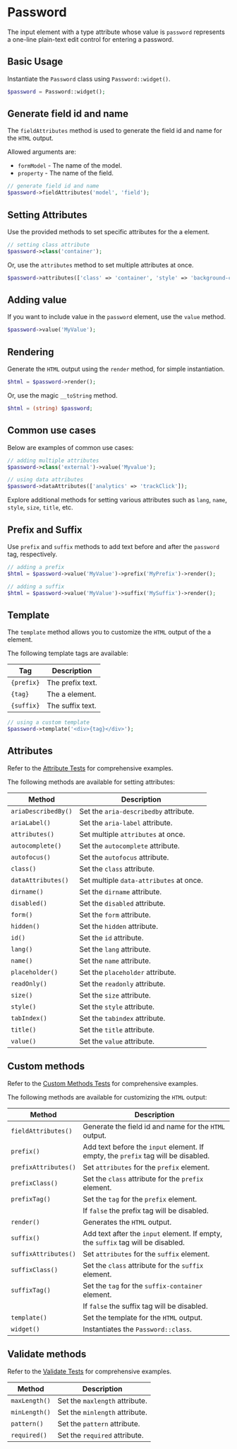 # Password

The input element with a type attribute whose value is `password` represents a one-line plain-text edit control for
entering a password.

## Basic Usage

Instantiate the `Password` class using `Password::widget()`.

```php
$password = Password::widget();
```

## Generate field id and name

The `fieldAttributes` method is used to generate the field id and name for the `HTML` output.

Allowed arguments are:

- `formModel` - The name of the model.
- `property` - The name of the field.

```php
// generate field id and name
$password->fieldAttributes('model', 'field');
```

## Setting Attributes

Use the provided methods to set specific attributes for the a element.

```php
// setting class attribute
$password->class('container');
```

Or, use the `attributes` method to set multiple attributes at once.

```php
$password->attributes(['class' => 'container', 'style' => 'background-color: #eee;']);
```

## Adding value

If you want to include value in the `password` element, use the `value` method.

```php
$password->value('MyValue');
```

## Rendering

Generate the `HTML` output using the `render` method, for simple instantiation. 

```php
$html = $password->render();
```

Or, use the magic `__toString` method.

```php
$html = (string) $password;
```

## Common use cases

Below are examples of common use cases:

```php
// adding multiple attributes
$password->class('external')->value('Myvalue');

// using data attributes
$password->dataAttributes(['analytics' => 'trackClick']);
```

Explore additional methods for setting various attributes such as `lang`, `name`, `style`, `size`, `title`, etc.

## Prefix and Suffix

Use `prefix` and `suffix` methods to add text before and after the `password` tag, respectively.

```php
// adding a prefix
$html = $password->value('MyValue')->prefix('MyPrefix')->render();

// adding a suffix
$html = $password->value('MyValue')->suffix('MySuffix')->render();
```

## Template

The `template` method allows you to customize the `HTML` output of the a element.

The following template tags are available:

| Tag        | Description      |
| ---------- | ---------------- |
| `{prefix}` | The prefix text. |
| `{tag}`    | The a element.   |
| `{suffix}` | The suffix text. |

```php
// using a custom template
$password->template('<div>{tag}</div>');
```

## Attributes

Refer to the [Attribute Tests](https://github.com/ui-awesome/html/blob/main/tests/FormControl/Input/Password/AttributeTest.php)
for comprehensive examples.

The following methods are available for setting attributes:

| Method             | Description                                                                                     |
| ------------------ | ----------------------------------------------------------------------------------------------- |
| `ariaDescribedBy()`| Set the `aria-describedby` attribute.                                                           |
| `ariaLabel()`      | Set the `aria-label` attribute.                                                                 |
| `attributes()`     | Set multiple `attributes` at once.                                                              |
| `autocomplete()`   | Set the `autocomplete` attribute.                                                               |
| `autofocus()`      | Set the `autofocus` attribute.                                                                  |
| `class()`          | Set the `class` attribute.                                                                      |
| `dataAttributes()` | Set multiple `data-attributes` at once.                                                         |
| `dirname()`        | Set the `dirname` attribute.                                                                    |
| `disabled()`       | Set the `disabled` attribute.                                                                   |
| `form()`           | Set the `form` attribute.                                                                       |
| `hidden()`         | Set the `hidden` attribute.                                                                     |
| `id()`             | Set the `id` attribute.                                                                         |
| `lang()`           | Set the `lang` attribute.                                                                       |
| `name()`           | Set the `name` attribute.                                                                       |
| `placeholder()`    | Set the `placeholder` attribute.                                                                |
| `readOnly()`       | Set the `readonly` attribute.                                                                   |
| `size()`           | Set the `size` attribute.                                                                       |
| `style()`          | Set the `style` attribute.                                                                      |
| `tabIndex()`       | Set the `tabindex` attribute.                                                                   |
| `title()`          | Set the `title` attribute.                                                                      |
| `value()`          | Set the `value` attribute.                                                                      |

## Custom methods

Refer to the [Custom Methods Tests](https://github.com/ui-awesome/html/blob/main/tests/FormControl/Input/Password/CustomMethodTest.php) 
for comprehensive examples.

The following methods are available for customizing the `HTML` output:

| Method                       | Description                                                                           |
| ---------------------------- | ------------------------------------------------------------------------------------- |
| `fieldAttributes()`          | Generate the field id and name for the `HTML` output.                                 |
| `prefix()`                   | Add text before the `input` element. If empty, the `prefix` tag will be disabled.     |
| `prefixAttributes()`         | Set `attributes` for the `prefix` element.                                            |
| `prefixClass()`              | Set the `class` attribute for the `prefix` element.                                   |
| `prefixTag()`                | Set the `tag` for the `prefix` element.                                               |
|                              | If `false` the prefix tag will be disabled.                                           |
| `render()`                   | Generates the `HTML` output.                                                          |
| `suffix()`                   | Add text after the `input` element. If empty, the `suffix` tag will be disabled.      |
| `suffixAttributes()`         | Set `attributes` for the `suffix` element.                                            |
| `suffixClass()`              | Set the `class` attribute for the `suffix` element.                                   |
| `suffixTag()`                | Set the `tag` for the `suffix-container` element.                                     |
|                              | If `false` the suffix tag will be disabled.                                           |
| `template()`                 | Set the template for the `HTML` output.                                               |
| `widget()`                   | Instantiates the `Password::class`.                                                   |

## Validate methods

Refer to the [Validate Tests](https://github.com/ui-awesome/html/blob/main/tests/FormControl/Input/Password/ValidateTest.php)
for comprehensive examples.

| Method       | Description                                                                                           |
| ------------ | ----------------------------------------------------------------------------------------------------- |
| `maxLength()`| Set the `maxlength` attribute.                                                                        |
| `minLength()`| Set the `minlength` attribute.                                                                        |
| `pattern()`  | Set the `pattern` attribute.                                                                          |
| `required()` | Set the `required` attribute.                                                                         |
